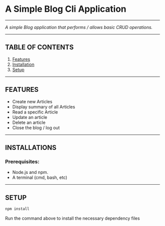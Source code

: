 # **A Simple Blog Cli Application**

---

_A simple Blog application that performs / allows basic CRUD operations._

---

## **TABLE OF CONTENTS**

1. [Features](#features)
2. [Installation](#installations)
3. [Setup](#setup)

---

## **FEATURES**

- Create new Articles
- Display summary of all Articles
- Read a specific Article
- Update an article
- Delete an article
- Close the blog / log out

---

## **INSTALLATIONS**

### **Prerequisites:**

- Node.js and npm.
- A terminal (cmd, bash, etc)

---

## **SETUP**

```bash
npm install
```

Run the command above to install the necessary dependency files
